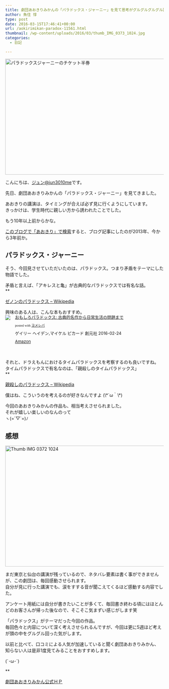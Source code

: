 ```yaml
---
title: 劇団あおきりみかんの「パラドックス・ジャーニー」を見て思考がグルグルグルグル回った話
author: 魚住 惇
type: post
date: 2016-03-15T17:46:41+00:00
url: /aokirimikan-paradox-11561.html
thumbnail: /wp-content/uploads/2016/03/thumb_IMG_0373_1024.jpg
categories:
  - 日記

---
```

<img decoding="async" loading="lazy" src="/wp-content/uploads/2016/03/thumb_IMG_0373_1024.jpg" alt="パラドックスジャーニーのチケット半券" title="thumb_IMG_0373_1024.jpg" border="0" width="532" height="368" /><!--more-->

こんにちは、[ジュン@jun3010me][1]です。

先日、劇団あおきりみかんの「パラドックス・ジャーニー」を見てきました。

あおきりの講演は、タイミングが合えば必ず見に行くようにしています。  
きっかけは、学生時代に親しい方から誘われたことでした。

もう10年以上前からかな。

[このブログで「あおきり」で検索][2]すると、ブログ記事にしたのが2013年、今から3年前か。

## パラドックス・ジャーニー

そう、今回見させていただいたのは、パラドックス。つまり矛盾をテーマにした物語でした。

矛盾と言えば、「アキレスと亀」が古典的なパラドックスでは有名な話。  
**</p> 

<a href="https://ja.wikipedia.org/wiki/%E3%82%BC%E3%83%8E%E3%83%B3%E3%81%AE%E3%83%91%E3%83%A9%E3%83%89%E3%83%83%E3%82%AF%E3%82%B9" target="_blank">ゼノンのパラドックス &#8211; Wikipedia</a>

</b>  
興味のある人は、こんな本もおすすめ。

<div class="booklink-box" style="text-align:left;padding-bottom:20px;font-size:small;/zoom: 1;overflow: hidden;">
  <div class="booklink-image" style="float:left;margin:0 15px 10px 0;">
    <a href="http://www.amazon.co.jp/exec/obidos/asin/4422414259/jn050191-22/" target="_blank" ><img decoding="async" src="http://ecx.images-amazon.com/images/I/51boObQQzjL._SL160_.jpg" style="border: none;" /></a>
  </div>
  <div class="booklink-info" style="line-height:120%;/zoom: 1;overflow: hidden;">
    <div class="booklink-name" style="margin-bottom:10px;line-height:120%">
      <a href="http://www.amazon.co.jp/exec/obidos/asin/4422414259/jn050191-22/" target="_blank" >おもしろパラドックス: 古典的名作から日常生活の問題まで</a></p>
      <div class="booklink-powered-date" style="font-size:8pt;margin-top:5px;font-family:verdana;line-height:120%">
        posted with <a href="http://yomereba.com" rel="nofollow" target="_blank">ヨメレバ</a>
      </div>
    </div>
    <div class="booklink-detail" style="margin-bottom:5px;">
      ゲイリー ヘイデン,マイケル ピカード 創元社 2016-02-24
    </div>
    <div class="booklink-link2" style="margin-top:10px;">
      <div class="shoplinkamazon" style="display:inline;margin-right:5px">
        <a href="http://www.amazon.co.jp/exec/obidos/asin/4422414259/jn050191-22/" target="_blank" >Amazon</a>
      </div></p>
    </div>
  </div>
  <div class="booklink-footer" style="clear: left">
  </div>
</div>

それと、ドラえもんにおけるタイムパラドックスを考察するのも良いですね。  
タイムパラドックスで有名なのは、「親殺しのタイムパラドックス」  
**</p> 

<a href="https://ja.wikipedia.org/wiki/%E8%A6%AA%E6%AE%BA%E3%81%97%E3%81%AE%E3%83%91%E3%83%A9%E3%83%89%E3%83%83%E3%82%AF%E3%82%B9" target="_blank">親殺しのパラドックス &#8211; Wikipedia</a>

</b>  
僕はね、こういうのを考えるのが好きなんですよ  
(\*´ω｀\*)

今回のあおきりみかんの作品も、相当考えさせられました。  
それが嬉しい楽しいのなんのって  
ヽ(=´▽\`=)ﾉ

## 感想

<img decoding="async" loading="lazy" src="/wp-content/uploads/2016/03/thumb_IMG_0372_1024.jpg" alt="Thumb IMG 0372 1024" title="thumb_IMG_0372_1024.jpg" border="0" width="512" height="384" />  


まだ東京と仙台の講演が残っているので、ネタバレ要素は書く事ができませんが、この劇団は、毎回感動させられます。  
自分が見に行った講演でも、涙をすする音が聞こえてくるほど感動する内容でした。

アンケート用紙には自分が書きたいことが多くて、毎回書き終わる頃にはほとんどのお客さんが帰った後なので、そこそこ気まずい感じがします笑

「パラドックス」がテーマだった今回の作品。  
毎回色々と内容について深く考えさせられるんですが、今回は更に5週ほど考えが頭の中をグルグル回った気がします。

以前と比べて、口コミによる人気が加速していると聞く劇団あおきりみかん、  
知らない人は是非1度見てみることをおすすめします。

(\`･ω･´)

**</p> 

<a href="http://www7.plala.or.jp/lifu/" target="_blank">劇団あおきりみかん公式ＨＰ</a>

</b>

 [1]: https://twitter.com/jun3010me
 [2]: http://192.168.11.200:8000/?s=%E3%81%82%E3%81%8A%E3%81%8D%E3%82%8A